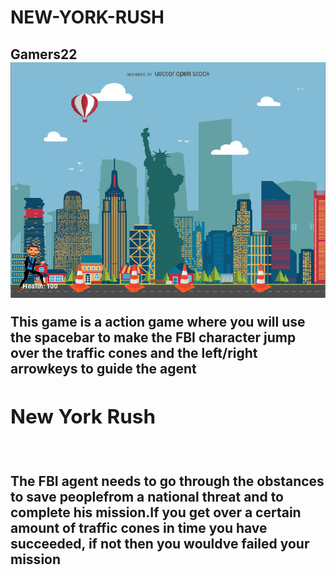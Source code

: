 # NEW-YORK-RUSH
<h2>Gamers22<h/2>
<img src ="https://github.com/AdrianaNebija/NEW-YORK-RUSH/blob/master/pt1.PNG          ">
<p>This game is a action game where you will use the spacebar to make the FBI character jump over the traffic cones and the left/right arrowkeys to guide the agent<p/>
<h2> New York Rush </h2>
<img src ="                                   ">
<p> The FBI agent needs to go through the obstances to save peoplefrom a national threat and to complete his mission.If you get over a certain amount of traffic cones in time you have succeeded, if not then you wouldve failed your mission</p>
